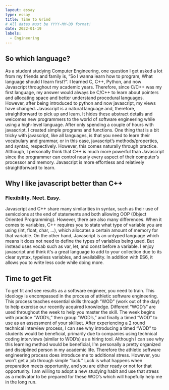 ```yaml
---
layout: essay
type: essay
title: Time to Grind
# All dates must be YYYY-MM-DD format!
date: 2022-01-19
labels:
  - Engineering
---
```


## So which language?

As a student studying Computer Engineering, one question I get asked a lot from my friends and family is, “So I wanna learn how to program, What language should I learn first?”. I learned C, C++, Python, and now Javascript throughout my academic years. Therefore, since C/C++ was my first language, my answer would always be C/C++ to learn about pointers and allocating space and better understand procedural languages. However, after being introduced to python and now javascript, my views have changed. Javascript is a natural language and, therefore, straightforward to pick up and learn. It hides these abstract details and welcomes new programmers to the world of software engineering while using a high-level language. After only spending a couple of hours with javascript, I created simple programs and functions. One thing that is a bit tricky with javascript, like all languages, is that you need to learn their vocabulary and grammar, or in this case, javascript’s methods/properties, and syntax, respectively. However, this comes naturally through practice. Although, I personally think that C++ is much more powerful than Javascript since the programmer can control nearly every aspect of their computer’s processor and memory. Javascript is more effortless and relatively straightforward to learn. 


## Why I like javascript better than C++

### Flexibility. Neet. Easy. 

Javascript and C++ share many similarities in syntax, such as their use of semicolons at the end of statements and both allowing OOP (Object Oriented Programming). However, there are also many differences. When it comes to variables, C++ requires you to state what type of variable you are using (int, float, char, …), which allocates a certain amount of memory for that variable. On the other hand, Javascript is an untyped language which means it does not need to define the types of variables being used. But instead uses vocab such as var, let, and const before a variable. I enjoy javascript and think it's a great language to add to your collection due to its clear syntax, typeless variables, and availability. In addition with ES6, it allows you to write less code while doing more. 


## Time to get Fit

To get fit and see results as a software engineer, you need to train. This ideology is encompassed in the process of athletic software engineering. This process teaches essential skills through “WOD” (work out of the day) to help exercise our recently acquired knowledge. Different “WOD’s” are used throughout the week to help you master the skill. The week begins with practice “WOD’s,” then group “WOD’s,” and finally a timed “WOD” to use as an assessment of your skillset. After experiencing a 2 round technical interview process, I can see why introducing a timed “WOD” to students would be beneficial, primarily due to companies using technical coding interviews (similar to WOD’s) as a hiring tool. Although I can see why this learning method would be beneficial, I’m personally a pretty organized and disciplined person in my academic life. Therefore the athletic software engineering process does introduce me to additional stress. However, you won’t get a job through simple “luck.” Luck is what happens when preparation meets opportunity, and you are either ready or not for that opportunity. I am willing to adopt a new studying habit and use that stress as a motivator to be prepared for these WOD’s which will hopefully help me in the long run. 
